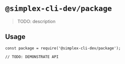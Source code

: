 # `@simplex-cli-dev/package`

> TODO: description

## Usage

```
const package = require('@simplex-cli-dev/package');

// TODO: DEMONSTRATE API
```
